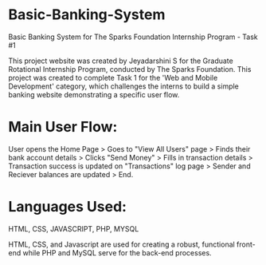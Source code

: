 # Basic-Banking-System
Basic Banking System for The Sparks Foundation Internship Program - Task #1

This project website was created by Jeyadarshini S for the Graduate Rotational Internship Program, conducted by The Sparks Foundation. This project was created to complete Task 1 for the 'Web and Mobile Development' category, which challenges the interns to build a simple banking website demonstrating a specific user flow.</p>

# Main User Flow: 
User opens the Home Page > Goes to "View All Users" page > Finds their bank account details > Clicks "Send Money" > Fills in transaction details > Transaction success is updated on "Transactions" log page > Sender and Reciever balances are updated > End. 

# Languages Used: 
HTML, CSS, JAVASCRIPT, PHP, MYSQL

HTML, CSS, and Javascript are used for creating a robust, functional front-end while PHP and MySQL serve for the back-end processes.

